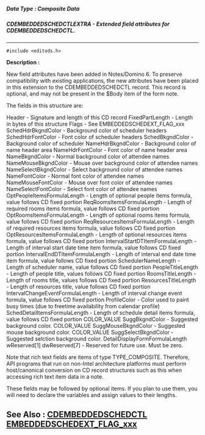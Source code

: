 ##### Data Type : Composite Data
##### CDEMBEDDEDSCHEDCTLEXTRA - Extended field attributes for CDEMBEDDEDSCHEDCTL.
---
```
#include <editods.h>
```
**Description :**

New field attributes have been added in Notes/Domino 6.  To preserve 
compatibility with existing applications, the new attributes have been placed 
in this extension to the CDEMBEDDEDSCHEDCTL record.  This record is optional, 
and may not be present in the $Body item of the form note.

The fields in this structure are:

Header - Signature and length of this CD record
FixedPartLength - Length in bytes of this structure
Flags - See EMBEDDEDSCHEDEXT_FLAG_xxx
SchedHdrBkgndColor - Background color of scheduler headers
SchedHdrFontColor - Font color of scheduler headers
SchedBkgndColor - Background color of scheduler 
NameHdrBkgndColor - Background color of name header area 
NameHdrFontColor - Font color of name header area
NameBkgndColor - Normal background color of attendee names
NameMouseBkgndColor - Mouse over background color of attendee names
NameSelectBkgndColor - Select background color of attendee names
NameFontColor - Normal font color of attendee names
NameMouseFontColor - Mouse over font color of attendee names
NameSelectFontColor - Select font color of attendee names
OptPeopleItemsFormulaLength - Length of optional people items formula, value 
follows CD fixed portion
ReqRoomsItemsFormulaLength - Length of required rooms items formula, value 
follows CD fixed portion
OptRoomsItemsFormulaLength - Length of optional rooms items formula, value 
follows CD fixed portion
ReqResourcesItemsFormulaLength - Length of required resources items formula, 
value follows CD fixed portion
OptResourcesItemsFormulaLength - Length of optional resources items formula, 
value follows CD fixed portion
IntervalStartDTItemFormulaLength - Length of interval start date time item 
formula, value follows CD fixed portion
IntervalEndDTItemFormulaLength - Length of interval end date time item formula, 
value follows CD fixed portion
SchedulerNameLength - Length of scheduler name, value follows CD fixed portion
PeopleTitleLength - Length of people title, values follows CD fixed portion
RoomsTitleLength - Length of rooms title, values follows CD fixed portion
ResourcesTitleLength - Length of resources title, value follows CD fixed portion
IntervalChangeEventFormulaLength - Length of interval change event formula, 
value follows CD fixed portion
ProfileColor - Color used to paint busy times (due to freetime availability 
from calendar profile)
SchedDetailItemsFormulaLength - Length of schedule detail items formula, value 
follows CD fixed portion
COLOR_VALUE SuggBkgndColor - Suggested background color.
COLOR_VALUE SuggMouseBkgndColor - Suggested mouse background color.
COLOR_VALUE SuggSelectBkgndColor - Suggested selction background color.
DetailDisplayFormFormulaLength
wReserved[1]
dwReserved[7] - Reserved for future use. Must be zero.

Note that rich text fields are items of type TYPE_COMPOSITE.  Therefore, API 
programs that run on non-Intel architecture platforms must perform 
host/canonical conversion on CD record structures such as this when accessing 
rich text item data in a note.

These fields may be followed by optional items. If you plan to use them, you 
will need to declare the variables and assign values to their lengths.

**See Also :**
[CDEMBEDDEDSCHEDCTL](/domino-c-api-docs/reference/Data/CDEMBEDDEDSCHEDCTL)
[EMBEDDEDSCHEDEXT_FLAG_xxx](/domino-c-api-docs/reference/Symb/EMBEDDEDSCHEDEXT_FLAG_xxx)
---
